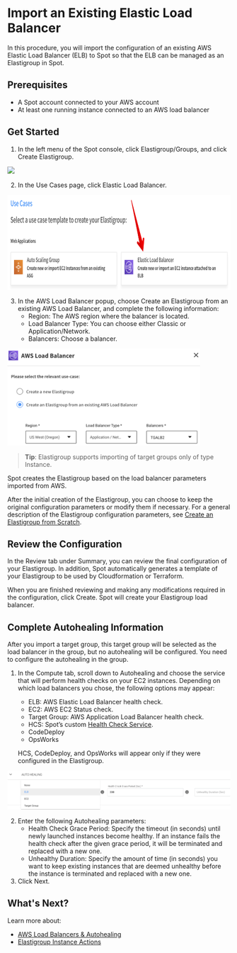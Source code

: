 # Import an Existing Elastic Load Balancer

In this procedure, you will import the configuration of an existing AWS Elastic Load Balancer (ELB) to Spot so that the ELB can be managed as an Elastigroup in Spot.

## Prerequisites

- A Spot account connected to your AWS account
- At least one running instance connected to an AWS load balancer

## Get Started

1. In the left menu of the Spot console, click Elastigroup/Groups, and click Create Elastigroup.

<img src="/elastigroup/_media/tutorials-create-eg-from-scratch-01.png" />

2. In the Use Cases page, click Elastic Load Balancer.

<img src="/elastigroup/_media/aws-load-balancers-elb-alb-2.png" width="838" height="214" />

3. In the AWS Load Balancer popup, choose Create an Elastigroup from an existing AWS Load Balancer, and complete the following information:
   - Region: The AWS region where the balancer is located.
   - Load Balancer Type: You can choose either Classic or Application/Network.
   - Balancers: Choose a balancer.

<img src="/elastigroup/_media/aws-load-balancers-elb-alb-3.png" width="436" height="219" />

> **Tip**: Elastigroup supports importing of target groups only of type Instance.

Spot creates the Elastigroup based on the load balancer parameters imported from AWS.

After the initial creation of the Elastigroup, you can choose to keep the original configuration parameters or modify them if necessary. For a general description of the Elastigroup configuration parameters, see [Create an Elastigroup from Scratch](elastigroup/tutorials/elastigroup-tasks/create-an-elastigroup-from-scratch).

## Review the Configuration

In the Review tab under Summary, you can review the final configuration of your Elastigroup. In addition, Spot automatically generates a template of your Elastigroup to be used by Cloudformation or Terraform.

When you are finished reviewing and making any modifications required in the configuration, click Create. Spot will create your Elastigroup load balancer.

## Complete Autohealing Information

After you import a target group, this target group will be selected as the load balancer in the group, but no autohealing will be configured. You need to configure the autohealing in the group.

1. In the Compute tab, scroll down to Autohealing and choose the service that will perform health checks on your EC2 instances. Depending on which load balancers you chose, the following options may appear:

   - ELB: AWS Elastic Load Balancer health check.
   - EC2: AWS EC2 Status check.
   - Target Group: AWS Application Load Balancer health check.
   - HCS: Spot’s custom [Health Check Service](elastigroup/tools-integrations/custom-health-check-service).
   - CodeDeploy
   - OpsWorks

   HCS, CodeDeploy, and OpsWorks will appear only if they were configured in the Elastigroup.

<img src="/elastigroup/_media/aws-load-balancers-elb-alb-5.png" />

2. Enter the following Autohealing parameters:
   - Health Check Grace Period: Specify the timeout (in seconds) until newly launched instances become healthy. If an instance fails the health check after the given grace period, it will be terminated and replaced with a new one.
   - Unhealthy Duration: Specify the amount of time (in seconds) you want to keep existing instances that are deemed unhealthy before the instance is terminated and replaced with a new one.
3. Click Next.

## What's Next?

Learn more about:

- [AWS Load Balancers & Autohealing](elastigroup/tools-integrations/aws-load-balancers-elb-alb)
- [Elastigroup Instance Actions](elastigroup/features/core-features/instance-actions)
